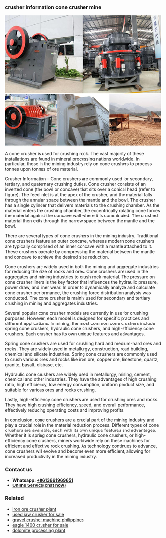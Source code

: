 <h3>crusher information cone crusher mine</h3><img src='1706755671.jpg' alt=''><p>A cone crusher is used for crushing rock. The vast majority of these installations are found in mineral processing nations worldwide. In particular, those in the mining industry rely on cone crushers to process tonnes upon tonnes of ore material.</p><p>Crusher Information – Cone crushers are commonly used for secondary, tertiary, and quaternary crushing duties. Cone crusher consists of an inverted cone (the bowl or concave) that sits over a conical head (refer to figure). The feed inlet is at the apex of the crusher, and the material falls through the annular space between the mantle and the bowl. The crusher has a single cylinder that delivers materials to the crushing chamber. As the material enters the crushing chamber, the eccentrically rotating cone forces the material against the concave wall where it is comminuted. The crushed material then exits through the narrow space between the mantle and the bowl.</p><p>There are several types of cone crushers in the mining industry. Traditional cone crushers feature an outer concave, whereas modern cone crushers are typically comprised of an inner concave with a mantle attached to it. These crushers operate by compressing the material between the mantle and concave to achieve the desired size reduction.</p><p>Cone crushers are widely used in both the mining and aggregate industries for reducing the size of rocks and ores. Cone crushers are used in the aggregates and mining industries to crush rock material. The pressure on cone crusher liners is the key factor that influences the hydraulic pressure, power draw, and liner wear. In order to dynamically analyze and calculate cone crusher performance, the crushing force distribution analysis was conducted. The cone crusher is mainly used for secondary and tertiary crushing in mining and aggregates industries.</p><p>Several popular cone crusher models are currently in use for crushing purposes. However, each model is designed for specific practices and different applications. In mining, the most common cone crushers include spring cone crushers, hydraulic cone crushers, and high-efficiency cone crushers. Each crusher has its own unique features and advantages.</p><p>Spring cone crushers are used for crushing hard and medium-hard ores and rocks. They are widely used in metallurgy, construction, road building, chemical and silicate industries. Spring cone crushers are commonly used to crush various ores and rocks like iron ore, copper ore, limestone, quartz, granite, basalt, diabase, etc.</p><p>Hydraulic cone crushers are widely used in metallurgy, mining, cement, chemical and other industries. They have the advantages of high crushing ratio, high efficiency, low energy consumption, uniform product size, and suitable for various ores and rocks crushing.</p><p>Lastly, high-efficiency cone crushers are used for crushing ores and rocks. They have high crushing efficiency, speed, and overall performance, effectively reducing operating costs and improving profits.</p><p>In conclusion, cone crushers are a crucial part of the mining industry and play a crucial role in the material reduction process. Different types of cone crushers are available, each with its own unique features and advantages. Whether it is spring cone crushers, hydraulic cone crushers, or high-efficiency cone crushers, miners worldwide rely on these machines for efficient and effective rock crushing. As technology continues to advance, cone crushers will evolve and become even more efficient, allowing for increased productivity in the mining industry.</p><h3>Contact us</h3><ul><li><strong>Whatsapp:&nbsp;<a href="https://wa.me/8613661969651">+8613661969651</a></strong></li><li><a href="https://swt.shibang-china.com/?git&amp;zhl&amp;crusher information cone crusher mine"><strong>Online Service(chat now)</strong></a></li></ul><h3>Related</h3><ul><li><a href='iron ore crusher plant.md'>iron ore crusher plant</a></li><li><a href='used jaw crusher for sale.md'>used jaw crusher for sale</a></li><li><a href='gravel crusher machine philippines.md'>gravel crusher machine philippines</a></li><li><a href='eagle 1400 crusher for sale.md'>eagle 1400 crusher for sale</a></li><li><a href='dolomite processing plant.md'>dolomite processing plant</a></li></ul>